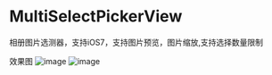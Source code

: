 # MultiSelectPickerView
相册图片选测器，支持iOS7，支持图片预览，图片缩放,支持选择数量限制

效果图
![image](https://github.com/SevenTian/MultiSelectPickerView/preview/1.png)
![image](https://github.com/SevenTian/MultiSelectPickerView/preview/2.png)
